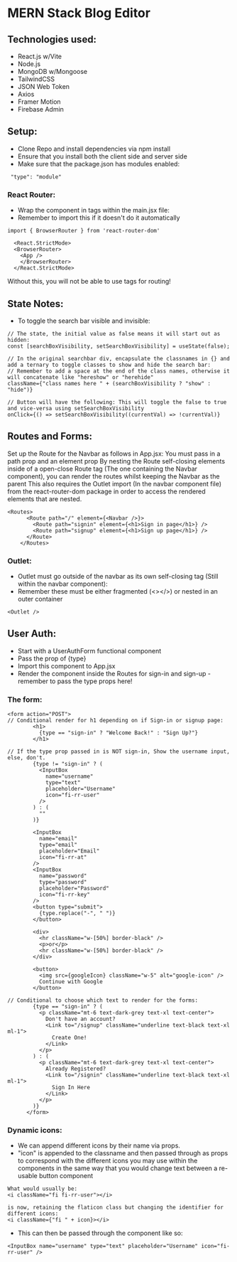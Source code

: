 # MERN Stack Blog Editor

## Technologies used:

- React.js w/Vite
- Node.js
- MongoDB w/Mongoose
- TailwindCSS
- JSON Web Token
- Axios
- Framer Motion
- Firebase Admin

## Setup:

- Clone Repo and install dependencies via npm install
- Ensure that you install both the client side and server side
- Make sure that the package.json has modules enabled:

```
 "type": "module"
```

### React Router:

- Wrap the <App /> component in <BrowserRouter> tags within the main.jsx file:
- Remember to import this if it doesn't do it automatically

```
import { BrowserRouter } from 'react-router-dom'

  <React.StrictMode>
  <BrowserRouter>
    <App />
    </BrowserRouter>
  </React.StrictMode>
```

Without this, you will not be able to use <Link> tags for routing!

## State Notes:

- To toggle the search bar visible and invisible:

```
// The state, the initial value as false means it will start out as hidden:
const [searchBoxVisibility, setSearchBoxVisibility] = useState(false);

// In the original searchbar div, encapsulate the classnames in {} and add a ternary to toggle classes to show and hide the search bar:
// Remember to add a space at the end of the class names, otherwise it will concatenate like "hereshow" or "herehide"
className={"class names here " + (searchBoxVisibility ? "show" : "hide")}

// Button will have the following: This will toggle the false to true and vice-versa using setSearchBoxVisibility
onClick={() => setSearchBoxVisibility((currentVal) => !currentVal)}
```

## Routes and Forms:

Set up the Route for the Navbar as follows in App.jsx:
You must pass in a path prop and an element prop
By nesting the Route self-closing elements inside of a open-close Route tag (The one containing the Navbar component), you can render the routes whilst keeping the Navbar as the parent
This also requires the Outlet import (In the navbar component file) from the react-router-dom package in order to access the rendered elements that are nested.

```
<Routes>
      <Route path="/" element={<Navbar />}>
        <Route path="signin" element={<h1>Sign in page</h1>} />
        <Route path="signup" element={<h1>Sign up page</h1>} />
      </Route>
    </Routes>
```

### Outlet:

- Outlet must go outside of the navbar as its own self-closing tag (Still within the navbar component):
- Remember these must be either fragmented (<></>) or nested in an outer container

```
<Outlet />
```

## User Auth:

- Start with a UserAuthForm functional component
- Pass the prop of {type}
- Import this component to App.jsx
- Render the component inside the Routes for sign-in and sign-up - remember to pass the type props here!

### The form:

```
<form action="POST">
// Conditional render for h1 depending on if Sign-in or signup page:
        <h1>
          {type == "sign-in" ? "Welcome Back!" : "Sign Up?"}
        </h1>

// If the type prop passed in is NOT sign-in, Show the username input, else, don't.
        {type != "sign-in" ? (
          <InputBox
            name="username"
            type="text"
            placeholder="Username"
            icon="fi-rr-user"
          />
        ) : (
          ""
        )}

        <InputBox
          name="email"
          type="email"
          placeholder="Email"
          icon="fi-rr-at"
        />
        <InputBox
          name="password"
          type="password"
          placeholder="Password"
          icon="fi-rr-key"
        />
        <button type="submit">
          {type.replace("-", " ")}
        </button>

        <div>
          <hr className="w-[50%] border-black" />
          <p>or</p>
          <hr className="w-[50%] border-black" />
        </div>

        <button>
          <img src={googleIcon} className="w-5" alt="google-icon" />
          Continue with Google
        </button>

// Conditional to choose which text to render for the forms:
        {type == "sign-in" ? (
          <p className="mt-6 text-dark-grey text-xl text-center">
            Don't have an account?
            <Link to="/signup" className="underline text-black text-xl ml-1">
              Create One!
            </Link>
          </p>
        ) : (
          <p className="mt-6 text-dark-grey text-xl text-center">
            Already Registered?
            <Link to="/signin" className="underline text-black text-xl ml-1">
              Sign In Here
            </Link>
          </p>
        )}
      </form>
```

### Dynamic icons:

- We can append different icons by their name via props.
- "icon" is appended to the classname and then passed through as props to correspond with the different icons you may use within the components in the same way that you would change text between a re-usable button component

```
What would usually be:
<i className="fi fi-rr-user"></i>

is now, retaining the flaticon class but changing the identifier for different icons:
<i className={"fi " + icon}></i>
```

- This can then be passed through the component like so:

```
<InputBox name="username" type="text" placeholder="Username" icon="fi-rr-user" />

```
